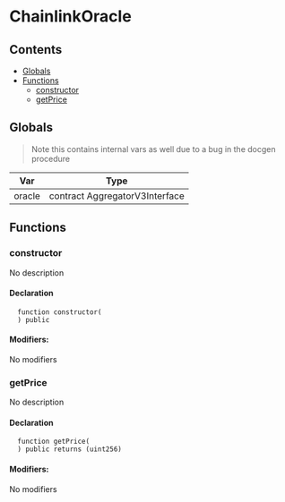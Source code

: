 # ChainlinkOracle





## Contents
<!-- START doctoc generated TOC please keep comment here to allow auto update -->
<!-- DON'T EDIT THIS SECTION, INSTEAD RE-RUN doctoc TO UPDATE -->

- [Globals](#globals)
- [Functions](#functions)
  - [constructor](#constructor)
  - [getPrice](#getprice)

<!-- END doctoc generated TOC please keep comment here to allow auto update -->

## Globals

> Note this contains internal vars as well due to a bug in the docgen procedure

| Var | Type |
| --- | --- |
| oracle | contract AggregatorV3Interface |



## Functions

### constructor
No description


#### Declaration
```solidity
  function constructor(
  ) public
```

#### Modifiers:
No modifiers



### getPrice
No description


#### Declaration
```solidity
  function getPrice(
  ) public returns (uint256)
```

#### Modifiers:
No modifiers





